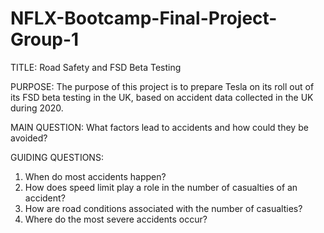 # NFLX-Bootcamp-Final-Project-Group-1

TITLE:  Road Safety and FSD Beta Testing

PURPOSE:
    The purpose of this project is to prepare Tesla on its roll out of its FSD beta testing in the UK, 
based on accident data collected in the UK during 2020.

MAIN QUESTION:   What factors lead to accidents and how could they be avoided?

GUIDING QUESTIONS:

   1. When do most accidents happen?  
   2. How does speed limit play a role in the number of casualties of an accident?
   3. How are road conditions associated with the number of casualties? 
   4. Where do the most severe accidents occur?


